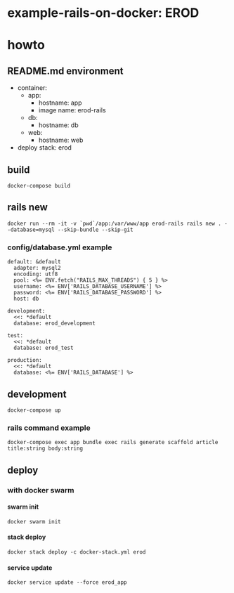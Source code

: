 # example-rails-on-docker: EROD

# howto
## README.md environment
- container:
  - app:
    - hostname: app
    - image name: erod-rails
  - db:
    - hostname: db
  - web:
    - hostname: web
- deploy stack: erod

## build
```
docker-compose build
```

## rails new
```
docker run --rm -it -v `pwd`/app:/var/www/app erod-rails rails new . --database=mysql --skip-bundle --skip-git
```

### config/database.yml example
```
default: &default
  adapter: mysql2
  encoding: utf8
  pool: <%= ENV.fetch("RAILS_MAX_THREADS") { 5 } %>
  username: <%= ENV['RAILS_DATABASE_USERNAME'] %>
  password: <%= ENV['RAILS_DATABASE_PASSWORD'] %>
  host: db

development:
  <<: *default
  database: erod_development

test:
  <<: *default
  database: erod_test

production:
  <<: *default
  database: <%= ENV['RAILS_DATABASE'] %>
```

## development
```
docker-compose up
```

### rails command example
```
docker-compose exec app bundle exec rails generate scaffold article title:string body:string
```

## deploy
### with docker swarm
#### swarm init
```
docker swarm init
```

#### stack deploy
```
docker stack deploy -c docker-stack.yml erod
```

#### service update
```
docker service update --force erod_app
```
